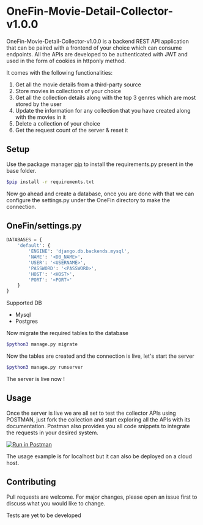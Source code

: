# OneFin-Movie-Detail-Collector-v1.0.0

OneFin-Movie-Detail-Collector-v1.0.0 is a backend REST API application that can be paired with a frontend of your choice which can consume endpoints. All the APIs are developed to be authenticated with JWT and used in the form of cookies in httponly method.

It comes with the following functionalities:

1.  Get all the movie details from a third-party source
2. Store movies in collections of your choice
3. Get all the collection details along with the top 3 genres which are most stored by the user
4. Update the information for any collection that you have created along with the movies in it
5. Delete a collection of your choice
6. Get the request count of the server & reset it 


## Setup

Use the package manager [pip](https://pip.pypa.io/en/stable/) to install the requirements.py present in the base folder.

```bash
$pip install -r requirements.txt

```
Now go ahead and create a database, once you are done with that we can configure the settings.py under the OneFin directory to make the connection.
## OneFin/settings.py

```python
DATABASES = {
    'default': {
        'ENGINE': 'django.db.backends.mysql',
        'NAME': '<DB_NAME>',
        'USER': '<USERNAME>',
        'PASSWORD': '<PASSWORD>',
        'HOST': '<HOST>',
        'PORT': '<PORT>'
    }
}
```
Supported DB

* Mysql
* Postgres

Now migrate the required tables to the database

```bash
$python3 manage.py migrate

```
Now the tables are created and the connection is live, let's start the server

```bash
$python3 manage.py runserver

```
The server is live now !

## Usage
Once the server is live we are all set to test the collector APIs using POSTMAN, just fork the collection and start exploring all the APIs with its documentation. Postman also provides you all code snippets to integrate the requests in your desired system.

[![Run in Postman](https://run.pstmn.io/button.svg)](https://app.getpostman.com/run-collection/21835276-b7228d01-f96a-42d1-a6bf-3c88b2795eb4?action=collection%2Ffork&collection-url=entityId%3D21835276-b7228d01-f96a-42d1-a6bf-3c88b2795eb4%26entityType%3Dcollection%26workspaceId%3D4d42ec1c-5267-45a5-8480-7285b575f56c)

The usage example is for localhost but it can also be deployed on a cloud host.
## Contributing

Pull requests are welcome. For major changes, please open an issue first
to discuss what you would like to change.

Tests are yet to be developed 

